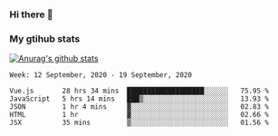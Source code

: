### Hi there 👋

### My gtihub stats

[![Anurag's github stats](https://github-readme-stats.vercel.app/api?username=gaozhidong)](https://github.com/gaozhidong/github-readme-stats)

<!--START_SECTION:waka-->
```text
Week: 12 September, 2020 - 19 September, 2020

Vue.js       28 hrs 34 mins  ███████████████████░░░░░░   75.95 % 
JavaScript   5 hrs 14 mins   ███▒░░░░░░░░░░░░░░░░░░░░░   13.93 % 
JSON         1 hr 4 mins     ▓░░░░░░░░░░░░░░░░░░░░░░░░   02.83 % 
HTML         1 hr            ▓░░░░░░░░░░░░░░░░░░░░░░░░   02.66 % 
JSX          35 mins         ▒░░░░░░░░░░░░░░░░░░░░░░░░   01.56 % 
```
<!--END_SECTION:waka-->